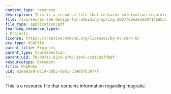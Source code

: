 ```yaml
---
content_type: resource
description: This is a resource file that contains information regarding magrake.
file: /courses/ec-s06-design-for-demining-spring-2007/e2ea83ed0714bdb3d96133a0bfd3977f_MITEC_S06S07_mag_rake.pdf
file_type: application/pdf
learning_resource_types:
- Projects
license: https://creativecommons.org/licenses/by-nc-sa/4.0/
ocw_type: OCWFile
parent_title: Projects
parent_type: CourseSection
parent_uid: 7b734711-b219-a796-3345-ccd1582fdb0f
resourcetype: Document
title: MagRake
uid: e2ea83ed-0714-bdb3-d961-33a0bfd3977f
---
```

This is a resource file that contains information regarding magrake.
